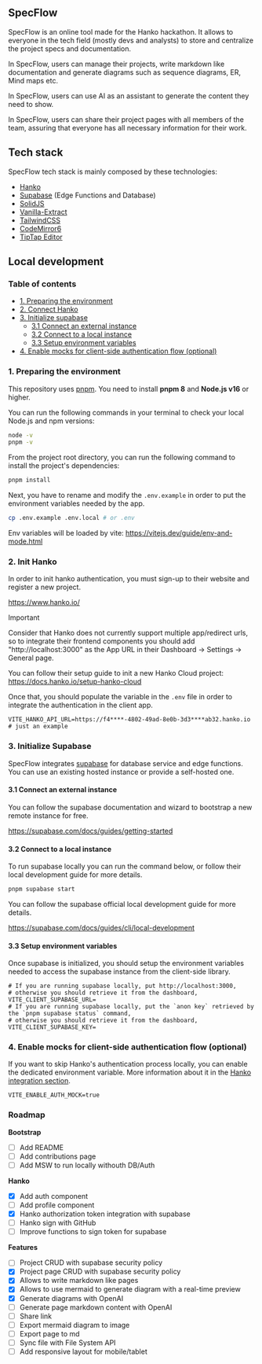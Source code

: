 ## SpecFlow

SpecFlow is an online tool made for the Hanko hackathon. It allows to everyone in the tech field (mostly devs and
analysts) to store and centralize the project specs and documentation.

In SpecFlow, users can manage their projects, write markdown like documentation and generate diagrams such as sequence
diagrams, ER, Mind maps etc.

In SpecFlow, users can use AI as an assistant to generate the content they need to show.

In SpecFlow, users can share their project pages with all members of the team, assuring that everyone has all necessary
information for their work.

## Tech stack

SpecFlow tech stack is mainly composed by these technologies:

- [Hanko](https://hanko.io)
- [Supabase](https://supabase.com) (Edge Functions and Database)
- [SolidJS](https://github.com/solidjs/solid)
- [Vanilla-Extract](https://vanilla-extract.style/)
- [TailwindCSS](https://tailwindcss.com/)
- [CodeMirror6](https://codemirror.net)
- [TipTap Editor](https://tiptap.dev)

## Local development

### Table of contents

- [1. Preparing the environment](#preparing-environment)
- [2. Connect Hanko](#init-hanko)
- [3. Initialize supabase](#init-supabase)
    - [3.1 Connect an external instance](#connect-to-external-instance)
    - [3.2 Connect to a local instance](#supabase-connect-to-local-instance)
    - [3.3 Setup environment variables](#supabase-setup-environment-variables)
- [4. Enable mocks for client-side authentication flow (optional)](#enable-mocks-for-client-side-auth-flow)

### 1. Preparing the environment

This repository uses [pnpm](https://pnpm.io/it/). You need to install **pnpm 8**
and **Node.js v16** or higher.

You can run the following commands in your terminal to check your local Node.js and npm versions:

```bash
node -v
pnpm -v
```

From the project root directory, you can run the following command to install the project's dependencies:

```bash
pnpm install
```

Next, you have to rename and modify the `.env.example` in order to put the environment variables needed by the app.

```bash
cp .env.example .env.local # or .env
```

Env variables will be loaded by vite: https://vitejs.dev/guide/env-and-mode.html

### 2. Init Hanko

In order to init hanko authentication, you must sign-up to their website and register a new project.

https://www.hanko.io/

> [!IMPORTANT] 
Consider that Hanko does not currently support multiple app/redirect urls, so to integrate their
frontend components you should add "http://localhost:3000" as the App URL in their Dashboard -> Settings -> General
page.

You can follow their setup guide to init a new Hanko Cloud project: https://docs.hanko.io/setup-hanko-cloud

Once that, you should populate the variable in the `.env` file in order to integrate the authentication in the client
app.

```dotenv
VITE_HANKO_API_URL=https://f4****-4802-49ad-8e0b-3d3****ab32.hanko.io # just an example
```

### 3. Initialize Supabase

SpecFlow integrates [supabase](https://supabase.com/) for database service and edge functions. You can use an existing
hosted instance or provide a self-hosted one.

#### 3.1 Connect an external instance

You can follow the supabase documentation and wizard to bootstrap a new remote instance for free.

https://supabase.com/docs/guides/getting-started

#### 3.2 Connect to a local instance

To run supabase locally you can run the command below, or follow their local development guide for more details.

```bash
pnpm supabase start
```

You can follow the supabase official local development guide for more details.

https://supabase.com/docs/guides/cli/local-development

#### 3.3 Setup environment variables

Once supabase is initialized, you should setup the environment variables needed to access the supabase instance
from the client-side library.

```dotenv
# If you are running supabase locally, put http://localhost:3000, 
# otherwise you should retrieve it from the dashboard,
VITE_CLIENT_SUPABASE_URL=
# If you are running supabase locally, put the `anon key` retrieved by the `pnpm supabase status` command,
# otherwise you should retrieve it from the dashboard,
VITE_CLIENT_SUPABASE_KEY=
```

<h3 id="enable-mocks-for-client-side-auth-flow">4. Enable mocks for client-side authentication flow (optional)</h4>

If you want to skip Hanko's authentication process locally, you can enable the dedicated environment variable. More
information about it in the [Hanko integration section](#hanko-integration-details).

```dotenv
VITE_ENABLE_AUTH_MOCK=true
```

### Roadmap

**Bootstrap**

- [ ] Add README
- [ ] Add contributions page
- [ ] Add MSW to run locally withouth DB/Auth

**Hanko**

- [X] Add auth component
- [ ] Add profile component
- [X] Hanko authorization token integration with supabase
- [ ] Hanko sign with GitHub
- [ ] Improve functions to sign token for supabase

**Features**

- [ ] Project CRUD with supabase security policy
- [X] Project page CRUD with supabase security policy
- [X] Allows to write markdown like pages
- [X] Allows to use mermaid to generate diagram with a real-time preview
- [X] Generate diagrams with OpenAI
- [ ] Generate page markdown content with OpenAI
- [ ] Share link
- [ ] Export mermaid diagram to image
- [ ] Export page to md
- [ ] Sync file with File System API
- [ ] Add responsive layout for mobile/tablet

